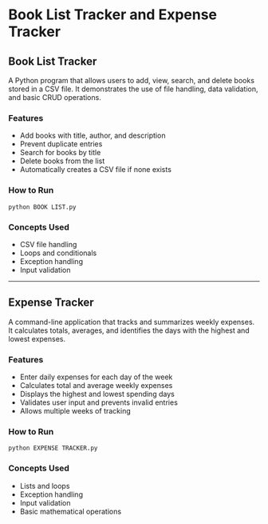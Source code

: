 # Book List Tracker and Expense Tracker

## Book List Tracker
A Python program that allows users to add, view, search, and delete books stored in a CSV file. It demonstrates the use of file handling, data validation, and basic CRUD operations.

### Features
- Add books with title, author, and description  
- Prevent duplicate entries  
- Search for books by title  
- Delete books from the list  
- Automatically creates a CSV file if none exists  

### How to Run
```
python BOOK LIST.py
```

### Concepts Used
- CSV file handling  
- Loops and conditionals  
- Exception handling  
- Input validation  

---

## Expense Tracker
A command-line application that tracks and summarizes weekly expenses. It calculates totals, averages, and identifies the days with the highest and lowest expenses.

### Features
- Enter daily expenses for each day of the week  
- Calculates total and average weekly expenses  
- Displays the highest and lowest spending days  
- Validates user input and prevents invalid entries  
- Allows multiple weeks of tracking  

### How to Run
```
python EXPENSE TRACKER.py
```

### Concepts Used
- Lists and loops  
- Exception handling  
- Input validation  
- Basic mathematical operations  
